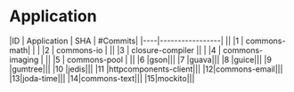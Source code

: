 # Application
|ID | Application | SHA | \#Commits|
|----|-----------------| ||
|1  |     commons-math| | |
|2  |  commons-io        | ||
|3  |  closure-compiler    || |
|4  |    commons-imaging   | ||
|5  |    commons-pool      |  ||
|6  |gson|||
|7  |guava|||
|8  |guice|||
|9  |gumtree|||
|10 |jedis|||
|11 |httpcomponents-client|||
|12|commons-email|||
|13|joda-time|||
|14|commons-text|||
|15|mockito|||
